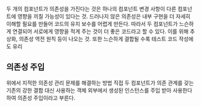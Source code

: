두 개의 컴포넌트가 의존성을 가진다는 것은 하나의 컴포넌트 변경 사항이 다른 컴포넌트에 영향을 끼칠 가능성이 있다는 것. 드러나지 않은 의존성은 내부 구현을 더 자세히 이해할 필요를 만들어 코드의 유지 보수를 어렵게 만든다.
따라서 두 컴포넌트가 느슨하게 연결되어 서로에게 영향을 적게 주는 것이 더 좋은 코드라고 할 수 있다. 이를 위해 추상화, 의존성 역전 원칙 등이 나오는 것. 또한 느슨하게 결합될 수록 테스트 코드 작성에도 유리
## 의존성 주입
위에서 지적한 의존성 관리 문제를 해결하는 방법
직접 두 컴포넌트가 의존 관계를 갖는 기존의 강한 결합 대신 사용하는 객체 외부에서 생성된 인스턴스를 주입 받아 사용한다 하여  의존성 주입이라고 부른다.
